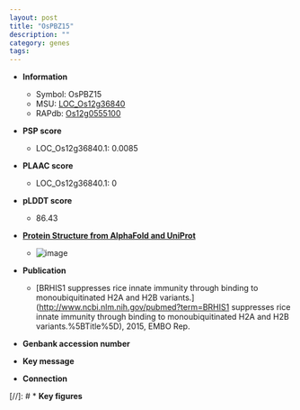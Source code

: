 ```yaml
---
layout: post
title: "OsPBZ15"
description: ""
category: genes
tags: 
---
```


* **Information**  
    + Symbol: OsPBZ15  
    + MSU: [LOC_Os12g36840](http://rice.plantbiology.msu.edu/cgi-bin/ORF_infopage.cgi?orf=LOC_Os12g36840)  
    + RAPdb: [Os12g0555100](http://rapdb.dna.affrc.go.jp/viewer/gbrowse_details/irgsp1?name=Os12g0555100)  

* **PSP score**  
    + LOC_Os12g36840.1: 0.0085 

* **PLAAC score**  
    + LOC_Os12g36840.1: 0 

* **pLDDT score**
    + 86.43

* **[Protein Structure from AlphaFold and UniProt](https://www.uniprot.org/uniprotkb/Q2QNT1/entry#structure)**
    + ![image](https://ricepsp.github.io/images/Q2/AF-Q2QNT1-F1.png)

* **Publication**  
    + [BRHIS1 suppresses rice innate immunity through binding to monoubiquitinated H2A and H2B variants.](http://www.ncbi.nlm.nih.gov/pubmed?term=BRHIS1 suppresses rice innate immunity through binding to monoubiquitinated H2A and H2B variants.%5BTitle%5D), 2015, EMBO Rep.

* **Genbank accession number**  

* **Key message**  

* **Connection**  

[//]: # * **Key figures**  


